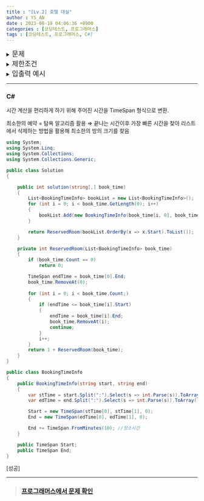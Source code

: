 ```yaml
---
title : "[Lv.2] 호텔 대실"
author : YS_AN
date : 2023-08-19 04:06:36 +0900
categories : [코딩테스트, 프로그래머스]
tags : [코딩테스트, 프로그래머스, C#]
---
```


<details>
  <summary><font size= "4">문제</font></summary>
  
   호텔을 운영 중인 코니는 최소한의 객실만을 사용하여 예약 손님들을 받으려고 합니다. 한 번 사용한 객실은 퇴실 시간을 기준으로 10분간 청소를 하고 다음 손님들이 사용할 수 있습니다. <br>
   예약 시각이 문자열 형태로 담긴 2차원 배열 book_time이 매개변수로 주어질 때, 코니에게 필요한 최소 객실의 수를 return 하는 solution 함수를 완성해주세요.

   <br><br>

</details>
    
<details> 
    <summary><font size= "4">제한조건</font></summary>

    <ul>
        <li> 1 ≤ book_time의 길이 ≤ 1,000 </li>
		<li> book_time[i]는 ["HH:MM", "HH:MM"]의 형태로 이루어진 배열입니다 </li>
		<li> [대실 시작 시각, 대실 종료 시각] 형태입니다. </li>
		<li> 시각은 HH:MM 형태로 24시간 표기법을 따르며, "00:00" 부터 "23:59" 까지로 주어집니다. </li>
		<li> 예약 시각이 자정을 넘어가는 경우는 없습니다. </li>
		<li> 시작 시각은 항상 종료 시각보다 빠릅니다. </li>
    </ul>
    
    <br>

</details>

<details>
  <summary><font size= "4">입출력 예시</font></summary>

    <table>
        <tr>
            <td>book_time</td>
            <td>result</td>
        </tr>
        <tr>
            <td>[["15:00", "17:00"], ["16:40", "18:20"], ["14:20", "15:20"], ["14:10", "19:20"], ["18:20", "21:20"]]</td>
            <td>3</td>
        </tr>
        <tr>
            <td>[["09:10", "10:10"], ["10:20", "12:20"]]</td>
            <td>1</td>
        </tr>
		<tr>
            <td>[["10:20", "12:30"], ["10:20", "12:30"], ["10:20", "12:30"]]</td>
            <td>3</td>
        </tr>
    </table>

</details>

---

### C#

시간 계산을 편리하게 하기 위해 주어진 시간을 TimeSpan 형식으로 변환.

최소한의 예약 = 탐욕 알고리즘 활용
⇒ 끝나는 시간이후 가장 빠른 시간을 찾아 리스트에서 삭제하는 방법을 활용해 최소한의 방의 크기를 찾음 

```csharp
using System;
using System.Linq;
using System.Collections;
using System.Collections.Generic;

public class Solution
{

	public int solution(string[,] book_time)
	{ 
		List<BookingTimeInfo> bookList = new List<BookingTimeInfo>();
		for (int i = 0; i < book_time.GetLength(0); i++)
		{
			bookList.Add(new BookingTimeInfo(book_time[i, 0], book_time[i, 1]));
		}

		return ReservedRoom(bookList.OrderBy(x => x.Start).ToList());
	}

	private int ReservedRoom(List<BookingTimeInfo> book_time)
	{
		if (book_time.Count == 0)
			return 0;

		TimeSpan endTime = book_time[0].End;
		book_time.RemoveAt(0);
	
		for (int i = 0; i < book_time.Count;)
		{
            if (endTime <= book_time[i].Start)
			{
                endTime = book_time[i].End;
				book_time.RemoveAt(i);
				continue;
			}
			i++;
		}
		return 1 + ReservedRoom(book_time);
	}
}

public class BookingTimeInfo
{
	public BookingTimeInfo(string start, string end)
	{
		var stTime = start.Split(":").Select(s => int.Parse(s)).ToArray();
		var edTime = end.Split(":").Select(s => int.Parse(s)).ToArray();

		Start = new TimeSpan(stTime[0], stTime[1], 0);
		End = new TimeSpan(edTime[0], edTime[1], 0);

		End += TimeSpan.FromMinutes(10); //청소시간
	}

	public TimeSpan Start;
	public TimeSpan End;
}
```
[성공]

---
> ### [프로그래머스에서 문제 확인](https://school.programmers.co.kr/learn/courses/30/lessons/155651)
